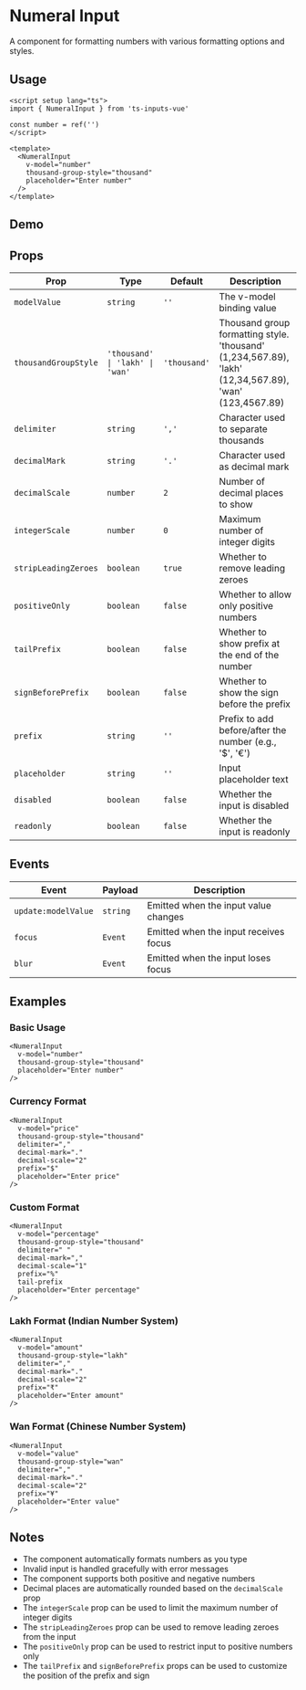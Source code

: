 # Numeral Input

A component for formatting numbers with various formatting options and styles.

## Usage

```vue
<script setup lang="ts">
import { NumeralInput } from 'ts-inputs-vue'

const number = ref('')
</script>

<template>
  <NumeralInput
    v-model="number"
    thousand-group-style="thousand"
    placeholder="Enter number"
  />
</template>
```

## Demo

<NumeralInputDemo />

## Props

| Prop | Type | Default | Description |
|------|------|---------|-------------|
| `modelValue` | `string` | `''` | The v-model binding value |
| `thousandGroupStyle` | `'thousand' \| 'lakh' \| 'wan'` | `'thousand'` | Thousand group formatting style. 'thousand' (1,234,567.89), 'lakh' (12,34,567.89), 'wan' (123,4567.89) |
| `delimiter` | `string` | `','` | Character used to separate thousands |
| `decimalMark` | `string` | `'.'` | Character used as decimal mark |
| `decimalScale` | `number` | `2` | Number of decimal places to show |
| `integerScale` | `number` | `0` | Maximum number of integer digits |
| `stripLeadingZeroes` | `boolean` | `true` | Whether to remove leading zeroes |
| `positiveOnly` | `boolean` | `false` | Whether to allow only positive numbers |
| `tailPrefix` | `boolean` | `false` | Whether to show prefix at the end of the number |
| `signBeforePrefix` | `boolean` | `false` | Whether to show the sign before the prefix |
| `prefix` | `string` | `''` | Prefix to add before/after the number (e.g., '$', '€') |
| `placeholder` | `string` | `''` | Input placeholder text |
| `disabled` | `boolean` | `false` | Whether the input is disabled |
| `readonly` | `boolean` | `false` | Whether the input is readonly |

## Events

| Event | Payload | Description |
|-------|---------|-------------|
| `update:modelValue` | `string` | Emitted when the input value changes |
| `focus` | `Event` | Emitted when the input receives focus |
| `blur` | `Event` | Emitted when the input loses focus |

## Examples

### Basic Usage

```vue
<NumeralInput
  v-model="number"
  thousand-group-style="thousand"
  placeholder="Enter number"
/>
```

### Currency Format

```vue
<NumeralInput
  v-model="price"
  thousand-group-style="thousand"
  delimiter=","
  decimal-mark="."
  decimal-scale="2"
  prefix="$"
  placeholder="Enter price"
/>
```

### Custom Format

```vue
<NumeralInput
  v-model="percentage"
  thousand-group-style="thousand"
  delimiter=" "
  decimal-mark=","
  decimal-scale="1"
  prefix="%"
  tail-prefix
  placeholder="Enter percentage"
/>
```

### Lakh Format (Indian Number System)

```vue
<NumeralInput
  v-model="amount"
  thousand-group-style="lakh"
  delimiter=","
  decimal-mark="."
  decimal-scale="2"
  prefix="₹"
  placeholder="Enter amount"
/>
```

### Wan Format (Chinese Number System)

```vue
<NumeralInput
  v-model="value"
  thousand-group-style="wan"
  delimiter=","
  decimal-mark="."
  decimal-scale="2"
  prefix="¥"
  placeholder="Enter value"
/>
```

## Notes

- The component automatically formats numbers as you type
- Invalid input is handled gracefully with error messages
- The component supports both positive and negative numbers
- Decimal places are automatically rounded based on the `decimalScale` prop
- The `integerScale` prop can be used to limit the maximum number of integer digits
- The `stripLeadingZeroes` prop can be used to remove leading zeroes from the input
- The `positiveOnly` prop can be used to restrict input to positive numbers only
- The `tailPrefix` and `signBeforePrefix` props can be used to customize the position of the prefix and sign
